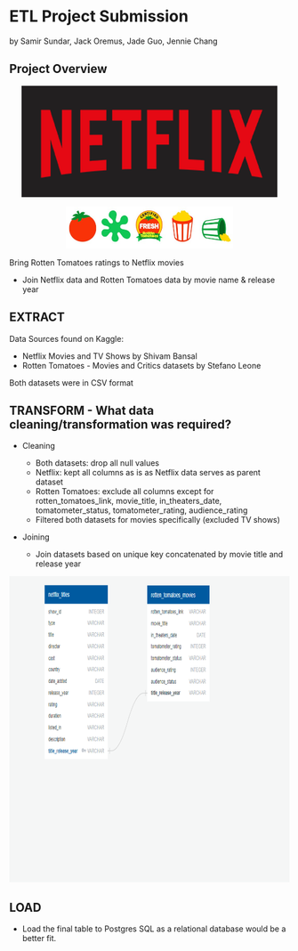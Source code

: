 # ETL Project Submission
by Samir Sundar, Jack Oremus, Jade Guo, Jennie Chang

## Project Overview

<p align="center">
  <img width="460" height="200" src="images/netflix.png">
</p>
<p align="center">
  <img width="300" height="75" src="images/rotten_tomatoes.jpg">
</p>

Bring Rotten Tomatoes ratings to Netflix movies
- Join Netflix data and Rotten Tomatoes data by movie name & release year

## EXTRACT
Data Sources found on Kaggle:
- Netflix Movies and TV Shows by Shivam Bansal
- Rotten Tomatoes - Movies and Critics datasets by Stefano Leone
  
Both datasets were in CSV format

## TRANSFORM - What data cleaning/transformation was required?
- Cleaning
  - Both datasets: drop all null values
  - Netflix: kept all columns as is as Netflix data serves as parent dataset
  - Rotten Tomatoes: exclude all columns except for rotten_tomatoes_link, movie_title, in_theaters_date, tomatometer_status, tomatometer_rating, audience_rating
   - Filtered both datasets for movies specifically (excluded TV shows)
  
- Joining
  - Join datasets based on unique key concatenated by movie title and release year
  
<p align="center">
  <img width="800" height="550" src="images/Netflix_RT_ERD_Diagram.png">
</p>
   

## LOAD
 - Load the final table to Postgres SQL as a relational database would be a better fit.
 
